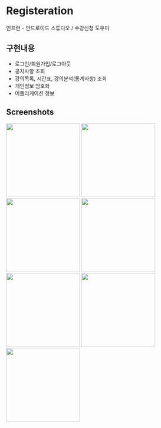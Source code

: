 # Registeration
인프런 - 안드로이드 스튜디오 / 수강신청 도우미 


## 구현내용
- 로그인/회원가입/로그아웃
- 공지사항 조회
- 강의목록, 시간표, 강의분석(통계사항) 조회
- 개인정보 암호화
- 어플리케이션 정보


## Screenshots
<div>
<img src="https://user-images.githubusercontent.com/28249931/71641105-ab331b00-2cd9-11ea-8e4f-6184b3325082.PNG" width="200"></img>
<img src="https://user-images.githubusercontent.com/28249931/71641145-5ba11f00-2cda-11ea-9ced-bca561a5a827.PNG" width="200"></img>
<img src="https://user-images.githubusercontent.com/28249931/71641147-5fcd3c80-2cda-11ea-8f5f-5f6f51b9e8a7.PNG" width="200"></img>
<img src="https://user-images.githubusercontent.com/28249931/71641175-9efb8d80-2cda-11ea-8964-94caa932573b.PNG" width="200"></img>
<img src="https://user-images.githubusercontent.com/28249931/71641174-9d31ca00-2cda-11ea-9df2-6215f96b8f97.PNG" width="200"></img>
<img src="https://user-images.githubusercontent.com/28249931/71641178-a28f1480-2cda-11ea-828a-92b5acf65ba7.PNG" width="200"></img>
<img src="https://user-images.githubusercontent.com/28249931/71641177-a0c55100-2cda-11ea-8cf8-0fb1294e1344.PNG" width="200"></img>
</div>
